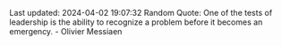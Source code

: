 Last updated: 2024-04-02 19:07:32
Random Quote: One of the tests of leadership is the ability to recognize a problem before it becomes an emergency. - Olivier Messiaen